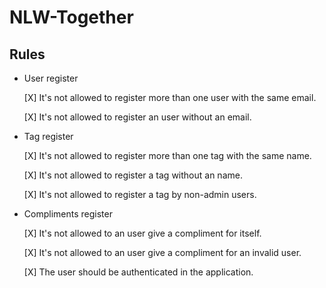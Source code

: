 # NLW-Together

## Rules

- User register

	[X] It's not allowed to register more than one user with the same email.

	[X] It's not allowed to register an user without an email.

- Tag register
	
	[X] It's not allowed to register more than one tag with the same name.

	[X] It's not allowed to register a tag without an name.

	[X] It's not allowed to register a tag by non-admin users.

- Compliments register

	[X] It's not allowed to an user give a compliment for itself.
	
	[X] It's not allowed to an user give a compliment for an invalid user.

	[X] The user should be authenticated in the application.
